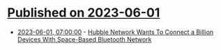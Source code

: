 # [Published on 2023-06-01](index.md)

* [2023-06-01, 07:00:00](https://science.slashdot.org/story/23/05/31/2339220/hubble-network-wants-to-connect-a-billion-devices-with-space-based-bluetooth-network?utm_source=rss1.0mainlinkanon&utm_medium=feed) - [Hubble Network Wants To Connect a Billion Devices With Space-Based Bluetooth Network](https://science.slashdot.org/story/23/05/31/2339220/hubble-network-wants-to-connect-a-billion-devices-with-space-based-bluetooth-network?utm_source=rss1.0mainlinkanon&utm_medium=feed)
